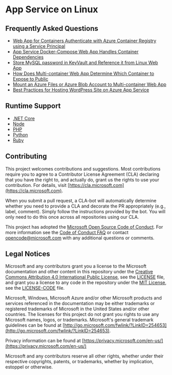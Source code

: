 # App Service on Linux

## Frequently Asked Questions

* [Web App for Containers Authenticate with Azure Container Registry using a Service Principal](./service_principal_auth_acr.md)
* [App Service Docker-Compose Web App Handles Container Dependencies](./docker_compose_depends_on.md)
* [Store MySQL password in KeyVault and Reference it from Linux Web App](./keyvault_reference_in_linux_app_service.md)
* [How Does Multi-container Web App Determine Which Container to Expose to Public](./how_multicontainer_webapp_determine_web_container.md)
* [Mount an Azure Files or Azure Blob Account to Multi-container Web App](./use_byos_for_multicontainer_web_app.md)
* [Best Practices for Hosting WordPress Site on Azure App Service](./wordpress_performance_best_practices.md)

## Runtime Support

* [.NET Core](./Runtime_Support/dot_net_core.md)
* [Node](./Runtime_Support/node_support.md)
* [PHP](./Runtime_Support/php_support.md)
* [Python](./Runtime_Support/python_support.md)
* [Ruby](./Runtime_Support/ruby_support.md)


## Contributing

This project welcomes contributions and suggestions.  Most contributions require you to agree to a
Contributor License Agreement (CLA) declaring that you have the right to, and actually do, grant us
the rights to use your contribution. For details, visit [https://cla.microsoft.com](https://cla.microsoft.com).

When you submit a pull request, a CLA-bot will automatically determine whether you need to provide
a CLA and decorate the PR appropriately (e.g., label, comment). Simply follow the instructions
provided by the bot. You will only need to do this once across all repositories using our CLA.

This project has adopted the [Microsoft Open Source Code of Conduct](https://opensource.microsoft.com/codeofconduct/).
For more information see the [Code of Conduct FAQ](https://opensource.microsoft.com/codeofconduct/faq/) or
contact [opencode@microsoft.com](mailto:opencode@microsoft.com) with any additional questions or comments.

## Legal Notices

Microsoft and any contributors grant you a license to the Microsoft documentation and other content
in this repository under the [Creative Commons Attribution 4.0 International Public License](https://creativecommons.org/licenses/by/4.0/legalcode),
see the [LICENSE](LICENSE) file, and grant you a license to any code in the repository under the [MIT License](https://opensource.org/licenses/MIT), see the
[LICENSE-CODE](LICENSE-CODE) file.

Microsoft, Windows, Microsoft Azure and/or other Microsoft products and services referenced in the documentation
may be either trademarks or registered trademarks of Microsoft in the United States and/or other countries.
The licenses for this project do not grant you rights to use any Microsoft names, logos, or trademarks.
Microsoft's general trademark guidelines can be found at [http://go.microsoft.com/fwlink/?LinkID=254653](http://go.microsoft.com/fwlink/?LinkID=254653).

Privacy information can be found at [https://privacy.microsoft.com/en-us/](https://privacy.microsoft.com/en-us/)

Microsoft and any contributors reserve all other rights, whether under their respective copyrights, patents,
or trademarks, whether by implication, estoppel or otherwise.
